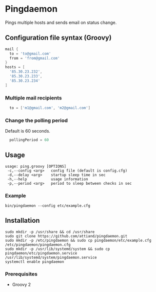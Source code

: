 # Pingdaemon

Pings multiple hosts and sends email on status change.

## Configuration file syntax (Groovy)

```groovy
mail {
  to = 'to@gmail.com'
  from = 'from@gmail.com'
}
hosts = [
  '85.30.23.232',
  '85.30.23.233',
  '85.30.23.234'
]
```

### Multiple mail recipients
```groovy
  to = ['m1@gmail.com', 'm2@gmail.com']
```
### Change the polling period
Default is 60 seconds.
```groovy
  pollingPeriod = 60
```
## Usage
```
usage: ping.groovy [OPTIONS]
 -c,--config <arg>   config file (default is config.cfg)
 -d,--delay <arg>    startup sleep time in sec
 -h,--help           usage information
 -p,--period <arg>   period to sleep between checks in sec
```
### Example

```
bin/pingdaemon --config etc/example.cfg
```
## Installation

```
sudo mkdir -p /usr/share && cd /usr/share
sudo git clone https://github.com/attiand/pingdaemon.git
sudo mkdir -p /etc/pingdaemon && sudo cp pingdaemon/etc/example.cfg /etc/pingdaemon/pingdaemon.cfg
sudo mkdir -p /usr/lib/systemd/system && sudo cp pingdaemon/etc/pingdaemon.service /usr/lib/systemd/system/pingdaemon.service
systemctl enable pingdaemon
```
### Prerequisites

* Groovy 2
